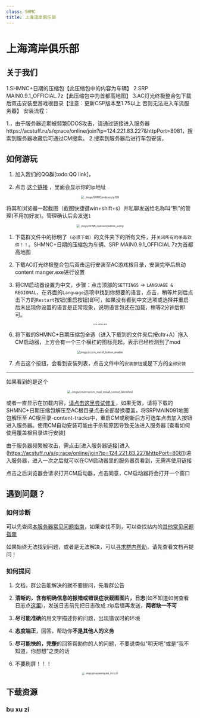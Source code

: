 ```yaml
---
class: SHMC
title: 上海湾岸俱乐部
---
```


# 上海湾岸俱乐部

## 关于我们



1.SHMNC+日期的压缩包【此压缩包中的内容为车辆】
2.SRP MAIN0.9.1_OFFICIAL.7z【此压缩包中为首都高地图】
3.AC灯光终极整合包下载后双击安装至游戏根目录【注意：更新CSP版本至1.75以上 否则无法进入车流服务器】
安装流程：

1.，由于服务器近期被频繁DDOS攻击，请通过链接进入服务器https://acstuff.ru/s/q:race/online/join?ip=124.221.83.227&httpPort=8081，搜索到服务器收藏后可通过CM搜索。
2.搜索到服务器后进行车包安装，


## 如何游玩

1. 加入我们的QQ群[todo:QQ link]，

2. 点击 [这个链接](https://www.ip138.com) ，里面会显示你的ip地址

<div align=center> <img src="../imgs/SHMC/indexes/ip138.png" alt="../imgs/SHMC/indexes/ip138" style="zoom: 50%;" /> </div>

将其和浏览器一起截图（截图快捷键win+shift+s）并私聊发送给名称叫“熊”的管理(不用加好友)。管理确认后会发送`1`

<div align=center> <img src="../imgs/SHMC/indexes/admin_xiong.png" alt="../imgs/SHMC/indexes/admin_xiong" style="zoom: 50%;" /> </div>

1. 下载群文件中的标明了`（必须下载）`的文件夹下的所有文件，并`关闭所有的杀毒软件！！`。SHMNC+日期的压缩包为车辆、SRP MAIN0.9.1_OFFICIAL.7z为首都高地图

2. 下载AC灯光终极整合包后双击运行安装至AC游戏根目录，安装完毕后启动content manger.exe进行设置

3. 将CM启动器设置为中文，步骤：点击顶部的`SETTINGS` → `LANGUAGE & REGIONAL`，在界面的`Language`选项中找到你想要的语言，点击，稍等片刻后点击下方的`Restart`按钮(重启按钮)即可，如果没有看到中文选项或选择并重启后未出现你设置的语言是正常现象，说明语言包还在加载，稍等2分钟后即可。

<div align=center> <img src="../imgs/cm/error/cm_setting_lang.png" alt="cm_setting_lang" align=center; style="zoom:30%;" /> </div>


6. 将下载的SHMNC+日期压缩包全选（进入下载到的文件夹后按cltr+A）拖入CM启动器，上方会有一个三个横杠的图标亮起，表示已经检测到了mod

<div align=center> <img src="/imgs/ac/cm_install_button_enable.png" alt="/imgs/ac/cm_install_button_enable" style="zoom: 50%;" /> </div>

7. 点击这个按钮，会看到安装列表，点击文件中的`安装按钮`或是下方的`全部安装`

---
如果看到的是这个

<div align=center> <img src="../imgs/cm/error/cm_mod_install_connot_Identified.png" alt="../imgs/cm/error/cm_mod_install_connot_Identified" style="zoom: 50%;" /> </div>

或者一直显示在加载内容，[请点击这里尝试修复](/zh/page_CM/error.html#导入mod压缩包文件后无法识别-显示灰色)，如果无效，请将下载的SHMNC+日期压缩包解压至AC根目录点击全部替换覆盖，将SRPMAIN091地图包解压至 AC根目录-content-tracks中，重启CM或刷新后方可选车点击加入按钮进入服务器。使用CM自动安装可能由于杀软原因导致无法进入服务器 [查看如何使用覆盖根目录进行安装]

由于服务器频繁被攻击，需点击[进入服务器链接]进入(https://acstuff.ru/s/q:race/online/join?ip=124.221.83.227&httpPort=8081)进入服务器，进入一次之后就可以在CM启动器里的服务器页看到，无需再使用链接

点击之后浏览器会请求打开CM启动器，点击同意，CM启动器将会打开一个窗口
## 遇到问题？

### 如何诊断

可以先查阅[本服务器常见问题指南]()，如果查找不到，可以查找站内的[其他常见问题指南](todo:做一个常见问题诊断液面引导列表页)

如果始终无法找到问题，或者是无法解决，可以[寻求群内帮助](###如何提问)，请先查看文档再提问！
### 如何提问

1. 文档，群公告能解决的就不要提问，先看群公告

2. **清晰的，含有明确信息的报错或错误症状截图图片，日志**(如不知道如何查看日志点[这里]())，发送日志前先把日志改成.zip后缀再发送，**两者缺一不可**

3. **尽可能准确**的用文字描述你的问题，出现错误时的环境

4. **态度端正**，回答，帮助你**不是其他人的义务**

5. **尽可能快的，完整**的回答帮助你的人的问题，不要说类似"明天吧"或是“我不知道，你想想”之类的话

6. 不要刷屏！！！

<div align=center> <img src="../imgs/group/asking/ask_zhcn_01.jpeg" alt="../imgs/group/asking/ask_zhcn_01" style="zoom: 40%;" /> </div>

## 下载资源

### bu xu zi